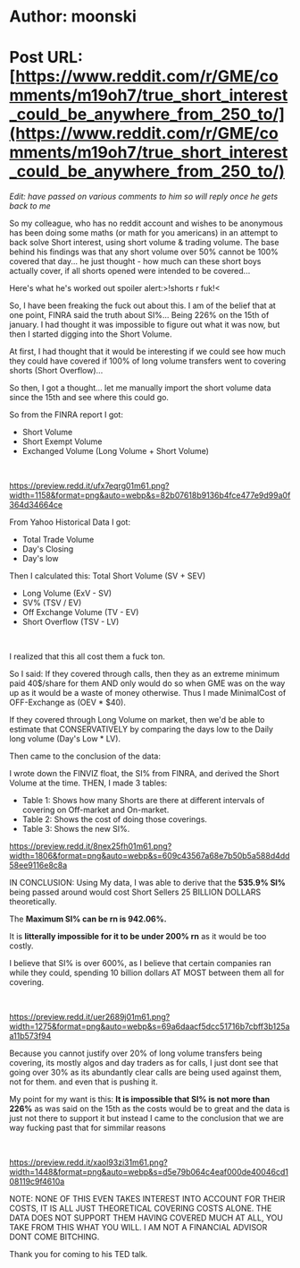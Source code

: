 # Author: moonski
# Post URL: [https://www.reddit.com/r/GME/comments/m19oh7/true_short_interest_could_be_anywhere_from_250_to/](https://www.reddit.com/r/GME/comments/m19oh7/true_short_interest_could_be_anywhere_from_250_to/)


*Edit: have passed on various comments to him so will reply once he gets back to me*


So my colleague, who has no reddit account and wishes to be anonymous has been doing some maths (or math for you americans) in an attempt to back solve Short interest, using short volume & trading volume. The base behind his findings was that any short volume over 50% cannot be 100% covered that day... he just thought - how much can these short boys actually cover, if all shorts opened were intended to be covered...

Here's what he's worked out spoiler alert:>!shorts r fuk!<

So, I have been freaking the fuck out about this.  I am of the belief that at one point, FINRA said the truth about SI%... Being 226% on the 15th of january.  I had thought it was impossible to figure out what it was now, but then I started digging into the Short Volume.

At first, I had thought that it would be interesting if we could see how much they could have covered if 100% of long volume transfers went to covering shorts (Short Overflow)...

So then, I got a thought... let me manually import the short volume data since the 15th and see where this could go.

So from the FINRA report I got:

* Short Volume
* Short Exempt Volume
* Exchanged Volume (Long Volume + Short Volume)

&#x200B;

https://preview.redd.it/ufx7eqrg01m61.png?width=1158&format=png&auto=webp&s=82b07618b9136b4fce477e9d99a0f364d34664ce

From Yahoo Historical Data I got:

* Total Trade Volume
* Day's Closing
* Day's low

Then I calculated this: Total Short Volume (SV + SEV)

* Long Volume (ExV - SV)
* SV% (TSV / EV)
* Off Exchange Volume (TV - EV)
* Short Overflow (TSV - LV)

&#x200B;

I realized that this all cost them a fuck ton.

So I said:  If they covered through calls, then they as an extreme minimum paid 40$/share for them AND only would do so when GME was on the way up as it would be a waste of money otherwise. Thus I made MinimalCost of OFF-Exchange as (OEV \* $40).

If they covered through Long Volume on market, then we'd be able to estimate that CONSERVATIVELY by comparing the days low to the Daily long volume (Day's Low \* LV).

Then came to the conclusion of the data:

I wrote down the FINVIZ float, the SI% from FINRA, and derived the Short Volume at the time. THEN, I made 3 tables:

* Table 1: Shows how many Shorts are there at different intervals of covering on Off-market and On-market.
* Table 2: Shows the cost of doing those coverings.
* Table 3: Shows the new SI%.

https://preview.redd.it/8nex25fh01m61.png?width=1806&format=png&auto=webp&s=609c43567a68e7b50b5a588d4dd58ee9116e8c8a

IN CONCLUSION:   Using My data, I was able to derive that the **535.9% SI%** being passed around would cost Short Sellers 25 BILLION DOLLARS theoretically.

The **Maximum SI% can be rn is 942.06%.**

It is **litterally impossible for it to be under 200% rn** as it would be too costly.

I believe that SI% is over 600%, as I believe that certain companies ran while they could, spending 10 billion dollars AT MOST between them all for covering.

&#x200B;

https://preview.redd.it/uer2689j01m61.png?width=1275&format=png&auto=webp&s=69a6daacf5dcc51716b7cbff3b125aa11b573f94

Because you cannot justify over 20% of long volume transfers being covering, its mostly algos and day traders as for calls, I just dont see that going over 30% as its abundantly clear calls are being used against them, not for them. and even that is pushing it.

My point for my want is this: **It is impossible that SI% is not more than 226%** as was said on the 15th as the costs would be to great and the data is just not there to support it but instead I came to the conclusion that we are way fucking past that for simmilar reasons

&#x200B;

https://preview.redd.it/xaol93zi31m61.png?width=1448&format=png&auto=webp&s=d5e79b064c4eaf000de40046cd108119c9f4610a

NOTE: NONE OF THIS EVEN TAKES INTEREST INTO ACCOUNT FOR THEIR COSTS, IT IS ALL JUST THEORETICAL COVERING COSTS ALONE. THE DATA DOES NOT SUPPORT THEM HAVING COVERED MUCH AT ALL, YOU TAKE FROM THIS WHAT YOU WILL. I AM NOT A FINANCIAL ADVISOR DONT COME BITCHING.

Thank you for coming to his TED talk.